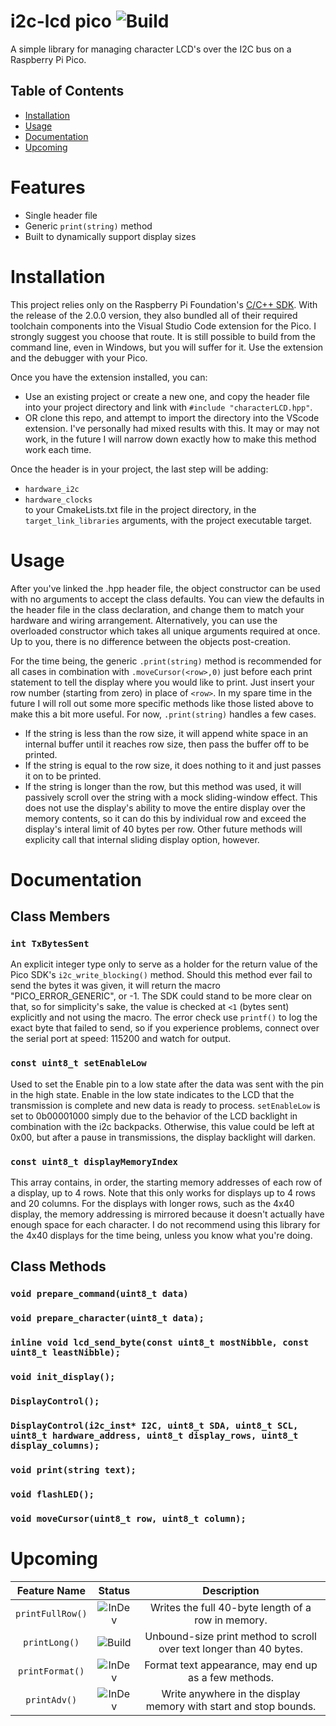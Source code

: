 # i2c-lcd pico  ![Build](https://img.shields.io/badge/Build-Passing-green)
A simple library for managing character LCD's over the I2C bus on a Raspberry Pi Pico.


## Table of Contents
- [Installation](#installation)
- [Usage](#usage)
- [Documentation](#documentation)
- [Upcoming](#upcoming)

# Features
- Single header file
- Generic `print(string)` method
- Built to dynamically support display sizes

# Installation

This project relies only on the Raspberry Pi Foundation's [C/C++ SDK](https://github.com/raspberrypi/pico-sdk). With the release of the 2.0.0 version, they also bundled all of their required toolchain components into the Visual Studio Code extension for the Pico. I strongly suggest you choose that route. It is still possible to build from the command line, even in Windows, but you will suffer for it. Use the extension and the debugger with your Pico. 

Once you have the extension installed, you can:
- Use an existing project or create a new one, and copy the header file into your project directory and link with `#include "characterLCD.hpp"`.
- OR clone this repo, and attempt to import the directory into the VScode extension. I've personally had mixed results with this. It may or may not work, in the future I will narrow down exactly how to make this method work each time.

Once the header is in your project, the last step will be adding:
- `hardware_i2c`
- `hardware_clocks` </br>
to your CmakeLists.txt file in the project directory, in the `target_link_libraries` arguments, with the project executable target. 

# Usage
After you've linked the .hpp header file, the object constructor can be used with no arguments to accept the class defaults. You can view the defaults in the header file in the class declaration, and change them to match your hardware and wiring arrangement. Alternatively, you can use the overloaded constructor which takes all unique arguments required at once. Up to you, there is no difference between the objects post-creation. 

For the time being, the generic `.print(string)` method is recommended for all cases in combination with `.moveCursor(<row>,0)` just before each print statement to tell the display where you would like to print. Just insert your row number (starting from zero) in place of `<row>`. In my spare time in the future I will roll out some more specific methods like those listed above to make this a bit more useful. For now, `.print(string)` handles a few cases.
- If the string is less than the row size, it will append white space in an internal buffer until it reaches row size, then pass the buffer off to be printed.
- If the string is equal to the row size, it does nothing to it and just passes it on to be printed.
- If the string is longer than the row, but this method was used, it will passively scroll over the string with a mock sliding-window effect. This does not use the display's ability to move the entire display over the memory contents, so it can do this by individual row and exceed the display's interal limit of 40 bytes per row. Other future methods will explicity call that internal sliding display option, however. 

# Documentation
## Class Members

### `int TxBytesSent`

An explicit integer type only to serve as a holder for the return value of the Pico SDK's `i2c_write_blocking()` method. Should this method ever fail to send the bytes it was given, it will return the macro "PICO_ERROR_GENERIC", or -1. The SDK could stand to be more clear on that, so for simplicity's sake, the value is checked at `<1` (bytes sent) explicitly and not using the macro. The error check use `printf()` to log the exact byte that failed to send, so if you experience problems, connect over the serial port at speed: 115200 and watch for output.


### `const uint8_t setEnableLow `

Used to set the Enable pin to a low state after the data was sent with the pin in the high state. Enable in the low state indicates to the LCD that the transmission is complete and new data is ready to process. `setEnableLow` is set to 0b00001000 simply due to the behavior of the LCD backlight in combination with the i2c backpacks. Otherwise, this value could be left at 0x00, but after a pause in transmissions, the display backlight will darken.


### `const uint8_t displayMemoryIndex`

This array contains, in order, the starting memory addresses of each row of a display, up to 4 rows. Note that this only works for displays up to 4 rows and 20 columns. For the displays with longer rows, such as the 4x40 display, the memory addressing is mirrored because it doesn't actually have enough space for each character. I do not recommend using this library for the 4x40 displays for the time being, unless you know what you're doing.


## Class Methods


### `void prepare_command(uint8_t data)`
### `void prepare_character(uint8_t data);`
### `inline void lcd_send_byte(const uint8_t mostNibble, const uint8_t leastNibble);`
### `void init_display();`


### `DisplayControl();`
### `DisplayControl(i2c_inst* I2C, uint8_t SDA, uint8_t SCL, uint8_t hardware_address, uint8_t display_rows, uint8_t display_columns);`
### `void print(string text);`
### `void flashLED();`
### `void moveCursor(uint8_t row, uint8_t column);`

# Upcoming

[//]: # (Feature table!)

| Feature Name | Status | Description |
| :-----------: | :-----------: | :-----------:
| `printFullRow()` | ![InDev](https://img.shields.io/badge/In_Development-red) | Writes the full 40-byte length of a row in memory. |
| `printLong()` | ![Build](https://img.shields.io/badge/Experimental-yellow) | Unbound-size print method to scroll over text longer than 40 bytes. |
| `printFormat()` | ![InDev](https://img.shields.io/badge/In_Development-red) | Format text appearance, may end up as a few methods. |
| `printAdv()` | ![InDev](https://img.shields.io/badge/In_Development-red) | Write anywhere in the display memory with start and stop bounds. |